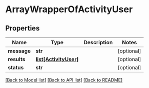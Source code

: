 # ArrayWrapperOfActivityUser

## Properties
Name | Type | Description | Notes
------------ | ------------- | ------------- | -------------
**message** | **str** |  | [optional] 
**results** | [**list[ActivityUser]**](ActivityUser.md) |  | [optional] 
**status** | **str** |  | [optional] 

[[Back to Model list]](../README.md#documentation-for-models) [[Back to API list]](../README.md#documentation-for-api-endpoints) [[Back to README]](../README.md)

